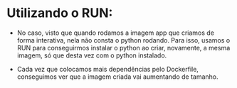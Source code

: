 # Utilizando o RUN:
- No caso, visto que quando rodamos a imagem app que criamos de forma interativa, nela não consta o python rodando. Para isso, usamos o RUN para conseguirmos instalar o python ao criar, novamente, a mesma imagem, só que desta vez com o python instalado.

- Cada vez que colocamos mais dependências pelo Dockerfile, conseguimos ver que a imagem criada vai aumentando de tamanho.